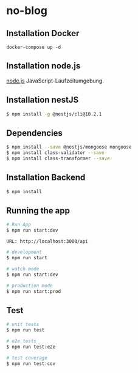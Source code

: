 # no-blog


## Installation Docker

```
docker-compose up -d
```

## Installation node.js

[node.js](https://nodejs.org/dist/v20.9.0/node-v20.9.0-x64.msi) JavaScript-Laufzeitumgebung.


## Installation nestJS
```bash
$ npm install -g @nestjs/cli@10.2.1
```

## Dependencies
```bash
$ npm install --save @nestjs/mongoose mongoose
$ npm install class-validator --save
$ npm install class-transformer --save
```

## Installation Backend

```bash
$ npm install
```

## Running the app

```bash
# Run App
$ npm run start:dev
```

```URL: http://localhost:3000/api```

```bash
# development
$ npm run start

# watch mode
$ npm run start:dev

# production mode
$ npm run start:prod
```

## Test

```bash
# unit tests
$ npm run test

# e2e tests
$ npm run test:e2e

# test coverage
$ npm run test:cov
```